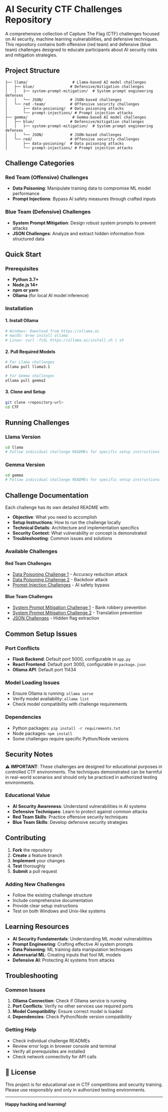 # AI Security CTF Challenges Repository

A comprehensive collection of Capture The Flag (CTF) challenges focused on AI security, machine learning vulnerabilities, and defensive techniques. This repository contains both offensive (red team) and defensive (blue team) challenges designed to educate participants about AI security risks and mitigation strategies.

## Project Structure

```
├── llama/                    # Llama-based AI model challenges
│   ├── blue/                # Defensive/mitigation challenges
│   │   ├── system-prompt-mitigation/  # System prompt engineering defenses
│   │   └── JSON/            # JSON-based challenges
│   └── red -team/           # Offensive security challenges
│       ├── data-posioning/  # Data poisoning attacks
│       └── prompt-injections/ # Prompt injection attacks
├── gemma/                    # Gemma-based AI model challenges
│   ├── blue/                # Defensive/mitigation challenges
│   │   ├── system-prompt-mitigation/  # System prompt engineering defenses
│   │   └── JSON/            # JSON-based challenges
│   └── red/                 # Offensive security challenges
│       ├── data-posioning/  # Data poisoning attacks
│       └── prompt-injections/ # Prompt injection attacks
```

## Challenge Categories

### Red Team (Offensive) Challenges
- **Data Poisoning**: Manipulate training data to compromise ML model performance
- **Prompt Injections**: Bypass AI safety measures through crafted inputs

### Blue Team (Defensive) Challenges
- **System Prompt Mitigation**: Design robust system prompts to prevent attacks
- **JSON Challenges**: Analyze and extract hidden information from structured data

## Quick Start

### Prerequisites
- **Python 3.7+**
- **Node.js 14+**
- **npm or yarn**
- **Ollama** (for local AI model inference)

### Installation

#### 1. Install Ollama
```bash
# Windows: Download from https://ollama.ai
# macOS: brew install ollama
# Linux: curl -fsSL https://ollama.ai/install.sh | sh
```

#### 2. Pull Required Models
```bash
# For Llama challenges
ollama pull llama3.1

# For Gemma challenges
ollama pull gemma2
```

#### 3. Clone and Setup
```bash
git clone <repository-url>
cd CTF
```

## Running Challenges

### Llama Version
```bash
cd llama
# Follow individual challenge READMEs for specific setup instructions
```

### Gemma Version
```bash
cd gemma
# Follow individual challenge READMEs for specific setup instructions
```

## Challenge Documentation

Each challenge has its own detailed README with:
- **Objective**: What you need to accomplish
- **Setup Instructions**: How to run the challenge locally
- **Technical Details**: Architecture and implementation specifics
- **Security Context**: What vulnerability or concept is demonstrated
- **Troubleshooting**: Common issues and solutions

### Available Challenges

#### Red Team Challenges
- [Data Poisoning Challenge 1](llama/red%20-team/data-posioning/data-poisoning1/README.md) - Accuracy reduction attack
- [Data Poisoning Challenge 2](llama/red%20-team/data-posioning/data-poisoning2/README.md) - Backdoor attack
- [Prompt Injection Challenges](llama/red%20-team/prompt-injections/README.md) - AI safety bypass

#### Blue Team Challenges
- [System Prompt Mitigation Challenge 1](llama/blue/system-prompt-mitigation/challange1/README.md) - Bank robbery prevention
- [System Prompt Mitigation Challenge 2](llama/blue/system-prompt-mitigation/challange2/README.md) - Translation prevention
- [JSON Challenges](llama/blue/JSON/) - Hidden flag extraction

## Common Setup Issues

### Port Conflicts
- **Flask Backend**: Default port 5000, configurable in `app.py`
- **React Frontend**: Default port 3000, configurable in `package.json`
- **Ollama API**: Default port 11434

### Model Loading Issues
- Ensure Ollama is running: `ollama serve`
- Verify model availability: `ollama list`
- Check model compatibility with challenge requirements

### Dependencies
- Python packages: `pip install -r requirements.txt`
- Node packages: `npm install`
- Some challenges require specific Python/Node versions

## Security Notes

⚠️ **IMPORTANT**: These challenges are designed for educational purposes in controlled CTF environments. The techniques demonstrated can be harmful in real-world scenarios and should only be practiced in authorized testing environments.

### Educational Value
- **AI Security Awareness**: Understand vulnerabilities in AI systems
- **Defensive Techniques**: Learn to protect against common attacks
- **Red Team Skills**: Practice offensive security techniques
- **Blue Team Skills**: Develop defensive security strategies

## Contributing

1. **Fork** the repository
2. **Create** a feature branch
3. **Implement** your changes
4. **Test** thoroughly
5. **Submit** a pull request

### Adding New Challenges
- Follow the existing challenge structure
- Include comprehensive documentation
- Provide clear setup instructions
- Test on both Windows and Unix-like systems

## Learning Resources

- **AI Security Fundamentals**: Understanding ML model vulnerabilities
- **Prompt Engineering**: Crafting effective AI system prompts
- **Data Poisoning**: ML training data manipulation techniques
- **Adversarial ML**: Creating inputs that fool ML models
- **Defensive AI**: Protecting AI systems from attacks

## Troubleshooting

### Common Issues
1. **Ollama Connection**: Check if Ollama service is running
2. **Port Conflicts**: Verify no other services use required ports
3. **Model Compatibility**: Ensure correct model is loaded
4. **Dependencies**: Check Python/Node version compatibility

### Getting Help
- Check individual challenge READMEs
- Review error logs in browser console and terminal
- Verify all prerequisites are installed
- Check network connectivity for API calls

## 📄 License

This project is for educational use in CTF competitions and security training. Please use responsibly and only in authorized testing environments.

---

**Happy hacking and learning!**
